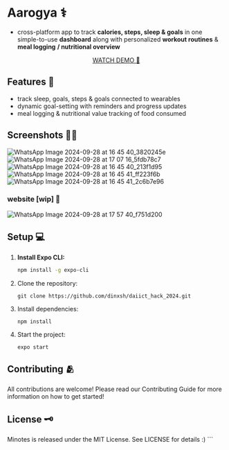 # Aarogya ⚕️

- cross-platform app to track **calories, steps, sleep & goals** in one simple-to-use **dashboard** along with personalized **workout routines** & **meal logging** **/ nutritional overview**

<div align="center">
   <a href="https://youtube.com/shorts/qW3PdDOFhf0?si=NK5jvx7V-DqBccrM">WATCH DEMO 🎥</a>
</div>

## Features 📌
- track sleep, goals, steps & goals connected to wearables 
- dynamic goal-setting with reminders and progress updates
- meal logging & nutritional value tracking of food consumed

## Screenshots 🤳🏽
![WhatsApp Image 2024-09-28 at 16 45 40_3820245e](https://github.com/user-attachments/assets/3e650230-7cc4-423e-8f83-ff09ff0d9352)
![WhatsApp Image 2024-09-28 at 17 07 16_5fdb78c7](https://github.com/user-attachments/assets/94a14ed9-02b4-4d55-8425-86bd5bd3d3f6)
![WhatsApp Image 2024-09-28 at 16 45 40_213f1d95](https://github.com/user-attachments/assets/e5790e18-9321-40a9-a71f-5f7101a6574a)
![WhatsApp Image 2024-09-28 at 16 45 41_ff223f6b](https://github.com/user-attachments/assets/56910604-a3ed-48cc-bedb-3632c71e0abf)
![WhatsApp Image 2024-09-28 at 16 45 41_2c6b7e96](https://github.com/user-attachments/assets/a681fcfe-92d7-4cc0-acd7-13be803e76ef)

### website [wip] 🔗
![WhatsApp Image 2024-09-28 at 17 57 40_f751d200](https://github.com/user-attachments/assets/b4c3945c-fb10-4d2d-8b4d-ba8c75ab0763)

## Setup 💻

1. **Install Expo CLI:**
   ```bash
   npm install -g expo-cli
   ```

2. Clone the repository:

   ```git clone https://github.com/dinxsh/daiict_hack_2024.git```


3. Install dependencies:

   ```cd minotes
   npm install
   ```

4. Start the project:

   ```expo start```

## Contributing 🫂
All contributions are welcome! Please read our Contributing Guide for more information on how to get started!

## License 🗝️
Minotes is released under the MIT License. See LICENSE for details :) ```
